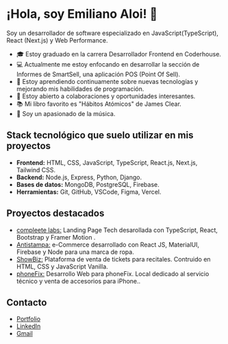 # ¡Hola, soy Emiliano Aloi! 👋

Soy un desarrollador de software especializado en JavaScript(TypeScript), React (Next.js) y Web Performance.


- 🎓 Estoy graduado en la carrera Desarrollador Frontend en Coderhouse.
- 💻 Actualmente me estoy enfocando en desarrollar la sección de Informes de SmartSell, una aplicación POS (Point Of Sell).
- 🌱 Estoy aprendiendo continuamente sobre nuevas tecnologías y mejorando mis habilidades de programación.
- 🤝 Estoy abierto a colaboraciones y oportunidades interesantes.
- 📚 Mi libro favorito es "Hábitos Atómicos" de James Clear.
- 🎵 Soy un apasionado de la música.

## Stack tecnológico que suelo utilizar en mis proyectos

- **Frontend:** HTML, CSS, JavaScript, TypeScript, React.js, Next.js, Tailwind CSS.
- **Backend:**  Node.js, Express, Python, Django.
- **Bases de datos:** MongoDB, PostgreSQL, Firebase.
- **Herramientas:** Git, GitHub, VSCode, Figma, Vercel.

## Proyectos destacados

- [compleete labs:](https://landing-page-ea.vercel.app) Landing Page Tech desarollada con TypeScript, React, Bootstrap y Framer Motion .
- [Antistampa:](https://antistampa.netlify.app) e-Commerce desarrollado con React JS, MaterialUI, Firebase y Node para una marca de ropa.
- [ShowBiz:](https://emilianoaloi.github.io/ShowBiz/index.html) Plataforma de venta de tickets para recitales.
Contruido en HTML, CSS y JavaScript Vanilla. 
- [phoneFix:](https://phonefix.netlify.app) Desarrollo Web para phoneFix. Local dedicado al servicio técnico y venta de accesorios para iPhone..

## Contacto

- [Portfolio](https://portfolio-emilianoaloi.vercel.app/)
- [LinkedIn](https://www.linkedin.com/in/emilianoaloi/)
- [Gmail](mailto:emilianoaloi.dev@gmail.com)


